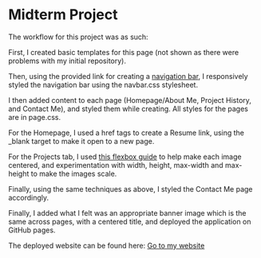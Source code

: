 # Midterm Project
The workflow for this project was as such:

First, I created basic templates for this page (not shown as there were problems with my initial repository). 

Then, using the provided link for creating a <a href="https://www.w3schools.com/css/css_navbar.asp">navigation bar</a>, I responsively styled the navigation bar using the navbar.css stylesheet. 

I then added content to each page (Homepage/About Me, Project History, and Contact Me), and styled them while creating. All styles for the pages are in page.css.

For the Homepage, I used a href tags to create a Resume link, using the _blank target to make it open to a new page.

For the Projects tab, I used <a href=https://css-tricks.com/snippets/css/a-guide-to-flexbox/>this flexbox guide</a> to help make each image centered, and experimentation with width, height, max-width and max-height to make the images scale.

Finally, using the same techniques as above, I styled the Contact Me page accordingly.
  
Finally, I added what I felt was an appropriate banner image which is the same across pages, with a centered title, and deployed the application on GitHub pages.

The deployed website can be found here: <a href="https://pkrish012.github.io/Krishnan-CS395-Midterm/Krishnan-CS395-Midterm/index.html"> Go to my website</a>
